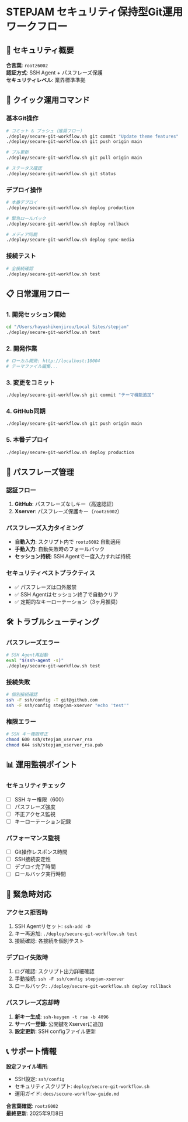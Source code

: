 # STEPJAM セキュリティ保持型Git運用ワークフロー

## 🔐 セキュリティ概要

**合言葉**: `rootz6002`  
**認証方式**: SSH Agent + パスフレーズ保護  
**セキュリティレベル**: 業界標準準拠

## 🚀 クイック運用コマンド

### **基本Git操作**
```bash
# コミット & プッシュ（推奨フロー）
./deploy/secure-git-workflow.sh git commit "Update theme features"
./deploy/secure-git-workflow.sh git push origin main

# プル更新
./deploy/secure-git-workflow.sh git pull origin main

# ステータス確認
./deploy/secure-git-workflow.sh git status
```

### **デプロイ操作**
```bash
# 本番デプロイ
./deploy/secure-git-workflow.sh deploy production

# 緊急ロールバック
./deploy/secure-git-workflow.sh deploy rollback

# メディア同期
./deploy/secure-git-workflow.sh deploy sync-media
```

### **接続テスト**
```bash
# 全接続確認
./deploy/secure-git-workflow.sh test
```

## 📋 日常運用フロー

### **1. 開発セッション開始**
```bash
cd "/Users/hayashikenjirou/Local Sites/stepjam"
./deploy/secure-git-workflow.sh test
```

### **2. 開発作業**
```bash
# ローカル開発: http://localhost:10004
# テーマファイル編集...
```

### **3. 変更をコミット**
```bash
./deploy/secure-git-workflow.sh git commit "テーマ機能追加"
```

### **4. GitHub同期**
```bash
./deploy/secure-git-workflow.sh git push origin main
```

### **5. 本番デプロイ**
```bash
./deploy/secure-git-workflow.sh deploy production
```

## 🔑 パスフレーズ管理

### **認証フロー**
1. **GitHub**: パスフレーズなしキー（高速認証）
2. **Xserver**: パスフレーズ保護キー（`rootz6002`）

### **パスフレーズ入力タイミング**
- **自動入力**: スクリプト内で `rootz6002` 自動適用
- **手動入力**: 自動失敗時のフォールバック
- **セッション持続**: SSH Agentで一度入力すれば持続

### **セキュリティベストプラクティス**
- ✅ パスフレーズは口外厳禁
- ✅ SSH Agentはセッション終了で自動クリア
- ✅ 定期的なキーローテーション（3ヶ月推奨）

## 🛠️ トラブルシューティング

### **パスフレーズエラー**
```bash
# SSH Agent再起動
eval "$(ssh-agent -s)"
./deploy/secure-git-workflow.sh test
```

### **接続失敗**
```bash
# 個別接続確認
ssh -F ssh/config -T git@github.com
ssh -F ssh/config stepjam-xserver "echo 'test'"
```

### **権限エラー**
```bash
# SSH キー権限修正
chmod 600 ssh/stepjam_xserver_rsa
chmod 644 ssh/stepjam_xserver_rsa.pub
```

## 📊 運用監視ポイント

### **セキュリティチェック**
- [ ] SSH キー権限（600）
- [ ] パスフレーズ強度
- [ ] 不正アクセス監視
- [ ] キーローテーション記録

### **パフォーマンス監視**
- [ ] Git操作レスポンス時間
- [ ] SSH接続安定性
- [ ] デプロイ完了時間
- [ ] ロールバック実行時間

## 🚨 緊急時対応

### **アクセス拒否時**
1. SSH Agentリセット: `ssh-add -D`
2. キー再追加: `./deploy/secure-git-workflow.sh test`
3. 接続確認: 各接続を個別テスト

### **デプロイ失敗時**
1. ログ確認: スクリプト出力詳細確認
2. 手動接続: `ssh -F ssh/config stepjam-xserver`
3. ロールバック: `./deploy/secure-git-workflow.sh deploy rollback`

### **パスフレーズ忘却時**
1. **新キー生成**: `ssh-keygen -t rsa -b 4096`
2. **サーバー登録**: 公開鍵をXserverに追加
3. **設定更新**: SSH configファイル更新

## 📞 サポート情報

**設定ファイル場所**:
- SSH設定: `ssh/config`
- セキュリティスクリプト: `deploy/secure-git-workflow.sh`
- 運用ガイド: `docs/secure-workflow-guide.md`

**合言葉確認**: `rootz6002`  
**最終更新**: 2025年9月8日